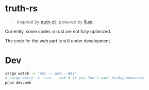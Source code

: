 # truth-rs

> Inspired by [truth-cli](https://github.com/truthRestorer/truth-cli), powered by [Rust](https://github.com/rust-lang/rust).

Currently, some codes in rust are not fully optimized.

The code for the web part is still under development.


# Dev

```bash
cargo watch -x 'run -- web --dev'
# cargo watch -x 'run -- web # if you don't want devDependencies
pnpm dev:web
```
